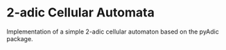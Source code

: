 # 2-adic Cellular Automata
Implementation of a simple 2-adic cellular automaton based on the pyAdic package.
